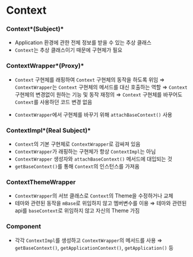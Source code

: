# Context

### Context*(Subject)*
- Application 환경에 관한 전체 정보를 받을 수 있는 추상 클래스
- `Context`는 추상 클래스이기 때문에 구현체가 필요

### ContextWrapper*(Proxy)*
- `Context` 구현체를 래핑하여 `Context` 구현체의 동작을 하도록 위임
    ⇒ `ContextWrapper`는 `Context` 구현체의 메서드를 대신 호출하는 역할 
    ⇒ `Context` 구현체의 변경없이 원하는 기능 및 동작 재정의
    ⇒ `Context` 구현체를 바꾸어도 `Context`를 사용하던 코드 변경 없음

- `ContextWrapper`에서 구현체를 바꾸기 위해 `attachBaseContext()` 사용

### ContextImpl*(Real Subject)*
- `Context`의 기본 구현체로 `ContextWrapper`로 감싸져 있음
- `ContextWrapper`가 래핑하는 구현체가 항상 `ContextImpl`는 아님
- `ContextWrapper` 생성자와 `attachBaseContext()` 메서드에 대입되는 것
- `getBaseContext()`를 통해 `Context`의 인스턴스를 가져옴

### ContextThemeWrapper
- `ContextWrapper`의 서브 클래스로 `Context`의 Theme을 수정하거나 교체
- 테마와 관련된 동작을 `mBase`로 위임하지 않고 멤버변수를 이용
    ⇒ 테마와 관련된 api를 `baseContext`로 위임하지 않고 자신의 Theme 가짐
    
### Component
- 각각 `ContextImpl`를 생성하고 `ContextWrapper`의 메서드를 사용
    ⇒ `getBaseContext()`, `getApplicationContext()`, `getApplication()` 등